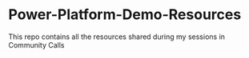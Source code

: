 # Power-Platform-Demo-Resources
This repo contains all the resources shared during my sessions in Community Calls

